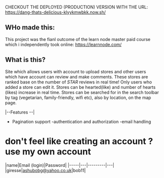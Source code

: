 
 CHECKOUT THE DEPLOYED (PRODUCTION) VERSION WITH THE URL:  https://dang-thats-delicious-klyykmwbkk.now.sh/
  ## WHo made this:
  This project was the fianl outcome of the learn node master paid course which i independently took online: https://learnnode.com/
 ## What is this?

Site which allows users with account to upload stores and other users which have account can review and make comments. 
These stores are  ranked base on the number of *STAR* reviews in real time!
Only users who added a store can edit it.
Stores can be hearted(like) and number of hearts (likes) increase in real time.
Stores can be searched for in the search toolbar by tag (vegetarian, family-friendly, wifi etc), also by location, on the map page.


|--Features --|
- Pagination support
-authentication and authorization
-email handling




# don't feel like creating an account ? use my own account

|name|Email (login)|Password|
|-----|---|---------|---|
 |giresse|ashubobg@yahoo.co.uk|bob11|
 




